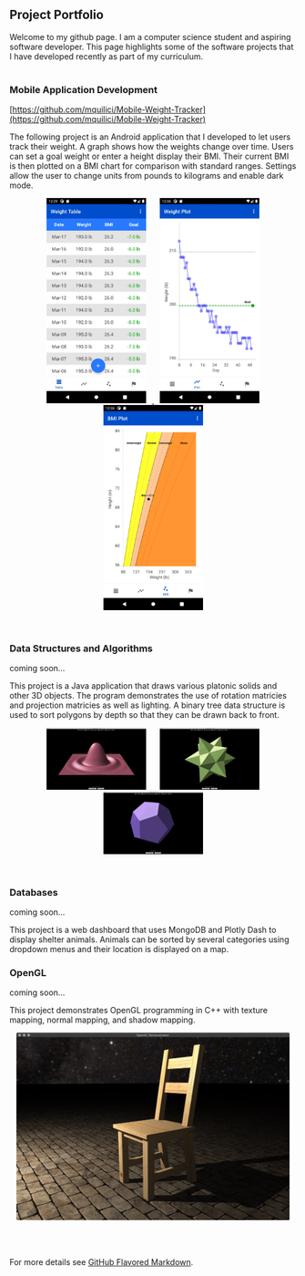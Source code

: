 ## Project Portfolio
 
Welcome to my github page. I am a computer science student and aspiring software developer. This page highlights some of the software projects that I have developed recently as part of my curriculum.<br/><br/>

### Mobile Application Development
[https://github.com/mquilici/Mobile-Weight-Tracker](https://github.com/mquilici/Mobile-Weight-Tracker)

The following project is an Android application that I developed to let users track their weight. A graph shows how the weights change over time. Users can set a goal weight or enter a height display their BMI. Their current BMI is then plotted on a BMI chart for comparison with standard ranges. Settings allow the user to change units from pounds to kilograms and enable dark mode.

<p align="center"><a href="https://github.com/mquilici/Mobile-Weight-Tracker">
     <img src="/images/Weight_Tracker_Table.jpeg" alt="alt text" width="175px" hspace="10">
     <img src="/images/Weight_Tracker_Plot.jpeg" alt="alt text" width="175px" hspace="10">
     <img src="/images/Weight_Tracker_BMI.jpeg" alt="alt text" width="175px" hspace="10">
</a></p>
<br/>

### Data Structures and Algorithms
<p> coming soon... </p>
This project is a Java application that draws various platonic solids and other 3D objects. The program demonstrates the use of rotation matricies and projection matricies as well as lighting. A binary tree data structure is used to sort polygons by depth so that they can be drawn back to front.

<p align="center">
     <img src="/images/Shapes_Sync.jpg" alt="alt text" width="175px" hspace="10">
     <img src="/images/Shapes_Stellated.jpg" alt="alt text" width="175px" hspace="10">
     <img src="/images/Shapes_Dodecahedron.jpg" alt="alt text" width="175px" hspace="10">
</p>
<br/>

### Databases
<p> coming soon... </p>
This project is a web dashboard that uses MongoDB and Plotly Dash to display shelter animals. Animals can be sorted by several categories using dropdown menus and their location is displayed on a map.

<br/>

### OpenGL
<p> coming soon... </p>
This project demonstrates OpenGL programming in C++ with texture mapping, normal mapping, and shadow mapping.

<p align="center">
     <img src="/images/OpenGL.jpg" alt="alt text" width="480px" hspace="10">
</p>

<br/>

<br/>

For more details see [GitHub Flavored Markdown](https://guides.github.com/features/mastering-markdown/).
